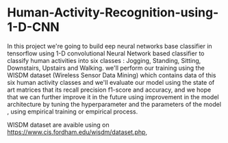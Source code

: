 # Human-Activity-Recognition-using-1-D-CNN

In this project we're going to build eep neural networks base classifier in tensorflow using 1-D convolutional Neural Network based classifier to classify human activities into six classes : Jogging, Standing, Sitting, Downstairs, Upstairs and Walking. we'll perform our training using the WISDM dataset (Wireless Sensor Data Mining) which contains data of this six human activity classes and we'll evaluate our model using the state of art  matrices that its recall precision f1-score and accuracy, and we hope that we can further improve it in the future using  improvement in the model architecture by tuning the hyperparameter and the parameters of the model , using empirical training or empirical process.


WISDM dataset are avaible using on https://www.cis.fordham.edu/wisdm/dataset.php,
